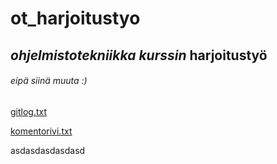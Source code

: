 # ot_harjoitustyo

## *ohjelmistotekniikka kurssin* __harjoitustyö__

###### eipä siinä muuta :)

[gitlog.txt](https://github.com/Redomy/ot-harjoitustyo/blob/master/laskarit/viikko1/gitlog.txt)


[komentorivi.txt](https://github.com/Redomy/ot-harjoitustyo/blob/master/laskarit/viikko1/komentorivi.txt)


asdasdasdasdasd
